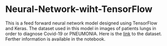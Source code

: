 # Neural-Network-wiht-TensorFlow
This is a feed forward neural network model designed using TensorFlow and Keras. The dataset used in this model in images of patients lungs in order to diagnose Covid-19 or PNEUMONIA. Here is the [link](https://drive.google.com/file/d/1WZTP-S-_8YVu5XFJ1cXCCQ65jNQGx32o/view) to the dataset. Ferther information is available in the notebook.
